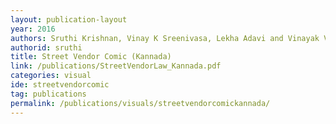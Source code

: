 ```yaml
---
layout: publication-layout
year: 2016
authors: Sruthi Krishnan, Vinay K Sreenivasa, Lekha Adavi and Vinayak Varma
authorid: sruthi
title: Street Vendor Comic (Kannada)
link: /publications/StreetVendorLaw_Kannada.pdf
categories: visual
ide: streetvendorcomic
tag: publications
permalink: /publications/visuals/streetvendorcomickannada/
---
```

